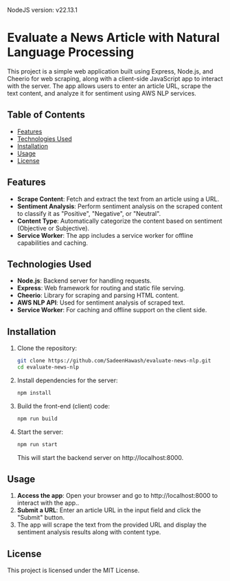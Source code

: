 NodeJS version: v22.13.1

# Evaluate a News Article with Natural Language Processing

This project is a simple web application built using Express, Node.js, and Cheerio for web scraping, along with a client-side JavaScript app to interact with the server. The app allows users to enter an article URL, scrape the text content, and analyze it for sentiment using AWS NLP services.

## Table of Contents

- [Features](#features)
- [Technologies Used](#technologies-used)
- [Installation](#installation)
- [Usage](#usage)
- [License](#license)

## Features

- **Scrape Content**: Fetch and extract the text from an article using a URL.
- **Sentiment Analysis**: Perform sentiment analysis on the scraped content to classify it as "Positive", "Negative", or "Neutral".
- **Content Type**: Automatically categorize the content based on sentiment (Objective or Subjective).
- **Service Worker**: The app includes a service worker for offline capabilities and caching.

## Technologies Used

- **Node.js**: Backend server for handling requests.
- **Express**: Web framework for routing and static file serving.
- **Cheerio**: Library for scraping and parsing HTML content.
- **AWS NLP API**: Used for sentiment analysis of scraped text.
- **Service Worker**: For caching and offline support on the client side.

## Installation

1. Clone the repository:

   ```bash
   git clone https://github.com/SadeenHawash/evaluate-news-nlp.git
   cd evaluate-news-nlp
   ```

2. Install dependencies for the server:

   ```bash
   npm install
   ```

3. Build the front-end (client) code:

   ```bash
   npm run build

   ```

4. Start the server:

   ```bash
   npm run start
   ```

   This will start the backend server on http://localhost:8000.

## Usage

1. **Access the app**: Open your browser and go to http://localhost:8000 to interact with the app..
2. **Submit a URL**: Enter an article URL in the input field and click the "Submit" button.
3. The app will scrape the text from the provided URL and display the sentiment analysis results along with content type.

## License

This project is licensed under the MIT License.
